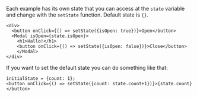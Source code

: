 Each example has its own state that you can access at the `state` variable and change with the `setState` function. Default state is `{}`.

    <div>
      <button onClick={() => setState({isOpen: true})}>Open</button>
      <Modal isOpen={state.isOpen}>
        <h1>Hallo!</h1>
        <button onClick={() => setState({isOpen: false})}>Close</button>
        </Modal>
    </div>

If you want to set the default state you can do something like that:

    initialState = {count: 1};
    <button onClick={() => setState({count: state.count+1})}>{state.count}</button>
